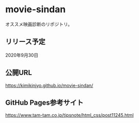 # movie-sindan
オススメ映画診断のリポジトリ。
## リリース予定
2020年9月30日
## 公開URL
https://kimikinjyo.github.io/movie-sindan/
## GitHub Pages参考サイト
https://www.tam-tam.co.jp/tipsnote/html_css/post11245.html
